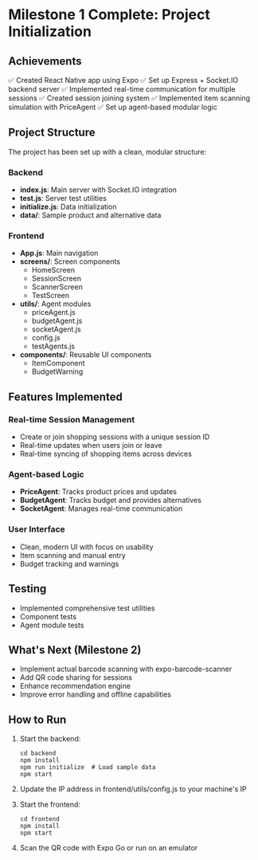 # Milestone 1 Complete: Project Initialization

## Achievements

✅ Created React Native app using Expo
✅ Set up Express + Socket.IO backend server
✅ Implemented real-time communication for multiple sessions
✅ Created session joining system
✅ Implemented item scanning simulation with PriceAgent
✅ Set up agent-based modular logic

## Project Structure

The project has been set up with a clean, modular structure:

### Backend

- **index.js**: Main server with Socket.IO integration
- **test.js**: Server test utilities
- **initialize.js**: Data initialization
- **data/**: Sample product and alternative data

### Frontend

- **App.js**: Main navigation
- **screens/**: Screen components
  - HomeScreen
  - SessionScreen
  - ScannerScreen
  - TestScreen
- **utils/**: Agent modules
  - priceAgent.js
  - budgetAgent.js
  - socketAgent.js
  - config.js
  - testAgents.js
- **components/**: Reusable UI components
  - ItemComponent
  - BudgetWarning

## Features Implemented

### Real-time Session Management

- Create or join shopping sessions with a unique session ID
- Real-time updates when users join or leave
- Real-time syncing of shopping items across devices

### Agent-based Logic

- **PriceAgent**: Tracks product prices and updates
- **BudgetAgent**: Tracks budget and provides alternatives
- **SocketAgent**: Manages real-time communication

### User Interface

- Clean, modern UI with focus on usability
- Item scanning and manual entry
- Budget tracking and warnings

## Testing

- Implemented comprehensive test utilities
- Component tests
- Agent module tests

## What's Next (Milestone 2)

- Implement actual barcode scanning with expo-barcode-scanner
- Add QR code sharing for sessions
- Enhance recommendation engine
- Improve error handling and offline capabilities

## How to Run

1. Start the backend:
   ```
   cd backend
   npm install
   npm run initialize  # Load sample data
   npm start
   ```

2. Update the IP address in frontend/utils/config.js to your machine's IP

3. Start the frontend:
   ```
   cd frontend
   npm install
   npm start
   ```

4. Scan the QR code with Expo Go or run on an emulator 